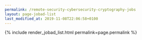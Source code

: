 ```yaml
---
permalink: /remote-security-cybersecurity-cryptography-jobs
layout: page-jobad-list
last_modified_at: 2019-11-08T22:06:58+0100
---
```

{% include render_jobad_list.html permalink=page.permalink %}
